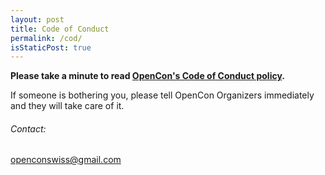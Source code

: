 ```yaml
---
layout: post
title: Code of Conduct
permalink: /cod/
isStaticPost: true
---
```


__Please take a minute to read [OpenCon's Code of Conduct policy](https://www.opencon2018.org/code_of_conduct).__

If someone is bothering you, please tell OpenCon Organizers immediately and they will take care of it.

###### Contact:

[openconswiss@gmail.com](mailto:openconswiss@gmail.com)

<img class="img-responsive feature-image" src="{{ site.baseurl }}/img/posts/cod.jpg" style="display:none">
